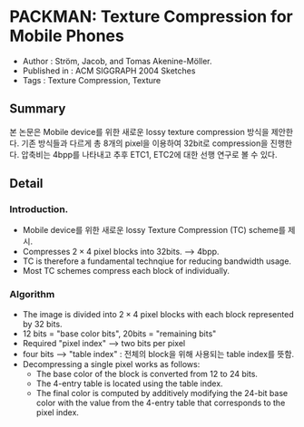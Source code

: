 # PACKMAN: Texture Compression for Mobile Phones
- Author : Ström, Jacob, and Tomas Akenine-Möller.
- Published in : ACM SIGGRAPH 2004 Sketches
- Tags : Texture Compression, Texture

## Summary
본 논문은 Mobile device를 위한 새로운 lossy texture compression 방식을 제안한다.
기존 방식들과 다르게 총 8개의 pixel을 이용하여 32bit로 compression을 진행한다. 
압축비는 4bpp를 나타내고 추후 ETC1, ETC2에 대한 선행 연구로 볼 수 있다. 

## Detail 
### Introduction.
- Mobile device를 위한 새로운 lossy Texture Compression (TC) scheme를 제시.
- Compresses $2 \times 4$ pixel blocks into 32bits. --> 4bpp.
- TC is therefore a fundamental technqiue for reducing bandwidth usage.
- Most TC schemes compress each block of individually.

### Algorithm
- The image is divided into $2 \times 4$ pixel blocks with each block represented by 32 bits.
- 12 bits = "base color bits", 20bits = "remaining bits"
- Required "pixel index" --> two bits per pixel 
- four bits --> "table index" : 전체의 block을 위해 사용되는 table index를 뜻함.
- Decompressing a single pixel works as follows:
    - The base color of the block is converted from 12 to 24 bits.
    - The 4-entry table is located using the table index.
    - The final color is computed by additively modifying the 24-bit base color with the value from the 4-entry table that corresponds to the pixel index.


